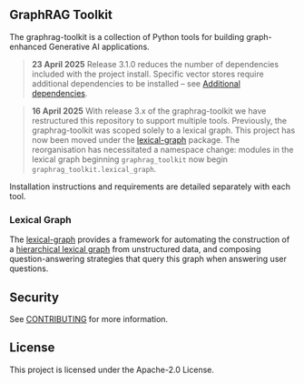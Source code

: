 ## GraphRAG Toolkit

The graphrag-toolkit is a collection of Python tools for building graph-enhanced Generative AI applications.


> **23 April 2025** Release 3.1.0 reduces the number of dependencies included with the project install. Specific vector stores require additional dependencies to be installed – see [Additional dependencies](./lexical-graph/README.md#additional-dependencies).

> **16 April 2025** With release 3.x of the graphrag-toolkit we have restructured this repository to support multiple tools. Previously, the graphrag-toolkit was scoped solely to a lexical graph. This project has now been moved under the [lexical-graph](./lexical-graph/) package. The reorganisation has necessitated a namespace change: modules in the lexical graph beginning `graphrag_toolkit` now begin `graphrag_toolkit.lexical_graph`.

Installation instructions and requirements are detailed separately with each tool.

### Lexical Graph

The [lexical-graph](./lexical-graph/) provides a framework for automating the construction of a [hierarchical lexical graph](./docs/lexical-graph/graph-model.md) from unstructured data, and composing question-answering strategies that query this graph when answering user questions. 

## Security

See [CONTRIBUTING](CONTRIBUTING.md#security-issue-notifications) for more information.

## License

This project is licensed under the Apache-2.0 License.

